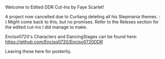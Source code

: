 Welcome to Edited DDR Cut-Ins by Faye Scarlet!

A project now cancelled due to Curliang deleting all his Stepmania themes. :(
Might come back to this, but no promises. Refer to the Releses section for the edited cut-ins I did manage to make.

Enciso0720's Characters and DancingStages can be found here: https://github.com/Enciso0720/Enciso0720DDR

Leaving these here for posterity.
